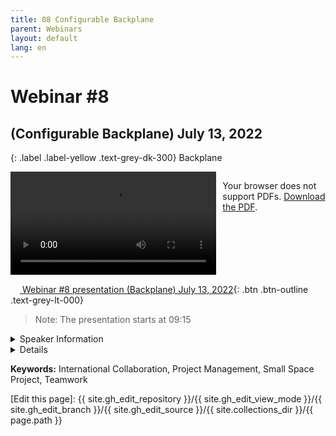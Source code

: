 ```yaml
---
title: 08 Configurable Backplane
parent: Webinars
layout: default
lang: en
---
```


# Webinar #8 
## (Configurable Backplane) July 13, 2022

{: .label .label-yellow .text-grey-dk-300}
Backplane

<div style="display: flex; gap: 10px; align-items: flex-start;">
  <!-- Video Section -->
  <div style="flex: 2; max-width: 66%;">
    <video controls width="100%" height="auto">
      <source src="https://birds-project.com/open-source/video/birds_bus_opensource_webinar_8.mp4" type="video/mp4">
      Your browser does not support the video tag.
    </video>
  </div>

  <!-- Chat Section -->
  <div style="flex: 1; max-width: 33%;">
    <object 
      data="https://birds-project.com/open-source/pdf/20220713_BIRDS_OpenSource_Backplane_chat.pdf" 
      width="100%" 
      height="275px">
      <p>Your browser does not support PDFs. <a href="https://birds-project.com/open-source/pdf/20220713_BIRDS_OpenSource_Backplane_chat.pdf">Download the PDF</a>.</p>
    </object>
  </div>
</div>


<!-- Download Presentation -->
[<img src="https://raw.githubusercontent.com/FortAwesome/Font-Awesome/6.x/svgs/regular/circle-down.svg" width="15" height="15"> Webinar #8 presentation (Backplane) July 13, 2022](https://birds-project.com/open-source/pdf/20220713_BIRDS_OpenSource_Backplane.pdf){: .btn .btn-outline .text-grey-lt-000}

>Note: The presentation starts at 09:15

<details markdown="block">
<summary>Speaker Information</summary>

Marloun Sejera in Kyushu Institute of Technology (Kyutech)
</details>

<details markdown="block">
<summary>Details</summary>

**Marloun Sejera** discussed the BIRDS 1U standard Bus in his presentation titled "Configurable Backplane"
</details>

**Keywords:** International Collaboration, Project Management, Small Space Project, Teamwork

[Edit this page]:  {{ site.gh_edit_repository }}/{{ site.gh_edit_view_mode }}/{{ site.gh_edit_branch }}/{{ site.gh_edit_source }}/{{ site.collections_dir }}/{{ page.path }}

